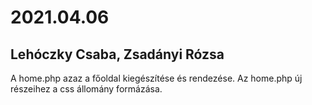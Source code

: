# 2021.04.06
## Lehóczky Csaba, Zsadányi Rózsa
A home.php azaz a főoldal kiegészítése és rendezése.
Az home.php új részeihez a css állomány formázása.

